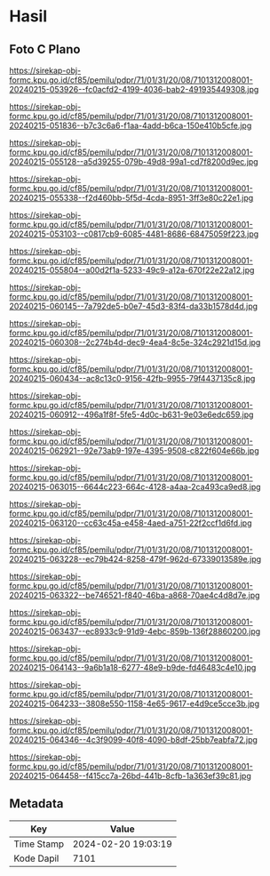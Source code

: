 # Hasil

## Foto C Plano

https://sirekap-obj-formc.kpu.go.id/cf85/pemilu/pdpr/71/01/31/20/08/7101312008001-20240215-053926--fc0acfd2-4199-4036-bab2-491935449308.jpg

https://sirekap-obj-formc.kpu.go.id/cf85/pemilu/pdpr/71/01/31/20/08/7101312008001-20240215-051836--b7c3c6a6-f1aa-4add-b6ca-150e410b5cfe.jpg

https://sirekap-obj-formc.kpu.go.id/cf85/pemilu/pdpr/71/01/31/20/08/7101312008001-20240215-055128--a5d39255-079b-49d8-99a1-cd7f8200d9ec.jpg

https://sirekap-obj-formc.kpu.go.id/cf85/pemilu/pdpr/71/01/31/20/08/7101312008001-20240215-055338--f2d460bb-5f5d-4cda-8951-3ff3e80c22e1.jpg

https://sirekap-obj-formc.kpu.go.id/cf85/pemilu/pdpr/71/01/31/20/08/7101312008001-20240215-053103--c0817cb9-6085-4481-8686-68475059f223.jpg

https://sirekap-obj-formc.kpu.go.id/cf85/pemilu/pdpr/71/01/31/20/08/7101312008001-20240215-055804--a00d2f1a-5233-49c9-a12a-670f22e22a12.jpg

https://sirekap-obj-formc.kpu.go.id/cf85/pemilu/pdpr/71/01/31/20/08/7101312008001-20240215-060145--7a792de5-b0e7-45d3-83f4-da33b1578d4d.jpg

https://sirekap-obj-formc.kpu.go.id/cf85/pemilu/pdpr/71/01/31/20/08/7101312008001-20240215-060308--2c274b4d-dec9-4ea4-8c5e-324c2921d15d.jpg

https://sirekap-obj-formc.kpu.go.id/cf85/pemilu/pdpr/71/01/31/20/08/7101312008001-20240215-060434--ac8c13c0-9156-42fb-9955-79f4437135c8.jpg

https://sirekap-obj-formc.kpu.go.id/cf85/pemilu/pdpr/71/01/31/20/08/7101312008001-20240215-060912--496a1f8f-5fe5-4d0c-b631-9e03e6edc659.jpg

https://sirekap-obj-formc.kpu.go.id/cf85/pemilu/pdpr/71/01/31/20/08/7101312008001-20240215-062921--92e73ab9-197e-4395-9508-c822f604e66b.jpg

https://sirekap-obj-formc.kpu.go.id/cf85/pemilu/pdpr/71/01/31/20/08/7101312008001-20240215-063015--6644c223-664c-4128-a4aa-2ca493ca9ed8.jpg

https://sirekap-obj-formc.kpu.go.id/cf85/pemilu/pdpr/71/01/31/20/08/7101312008001-20240215-063120--cc63c45a-e458-4aed-a751-22f2ccf1d6fd.jpg

https://sirekap-obj-formc.kpu.go.id/cf85/pemilu/pdpr/71/01/31/20/08/7101312008001-20240215-063228--ec79b424-8258-479f-962d-67339013589e.jpg

https://sirekap-obj-formc.kpu.go.id/cf85/pemilu/pdpr/71/01/31/20/08/7101312008001-20240215-063322--be746521-f840-46ba-a868-70ae4c4d8d7e.jpg

https://sirekap-obj-formc.kpu.go.id/cf85/pemilu/pdpr/71/01/31/20/08/7101312008001-20240215-063437--ec8933c9-91d9-4ebc-859b-136f28860200.jpg

https://sirekap-obj-formc.kpu.go.id/cf85/pemilu/pdpr/71/01/31/20/08/7101312008001-20240215-064143--9a6b1a18-6277-48e9-b9de-fd46483c4e10.jpg

https://sirekap-obj-formc.kpu.go.id/cf85/pemilu/pdpr/71/01/31/20/08/7101312008001-20240215-064233--3808e550-1158-4e65-9617-e4d9ce5cce3b.jpg

https://sirekap-obj-formc.kpu.go.id/cf85/pemilu/pdpr/71/01/31/20/08/7101312008001-20240215-064346--4c3f9099-40f8-4090-b8df-25bb7eabfa72.jpg

https://sirekap-obj-formc.kpu.go.id/cf85/pemilu/pdpr/71/01/31/20/08/7101312008001-20240215-064458--f415cc7a-26bd-441b-8cfb-1a363ef39c81.jpg


## Metadata

| Key        | Value               |
| ---------- | ------------------- |
| Time Stamp | 2024-02-20 19:03:19 |
| Kode Dapil | 7101                |



